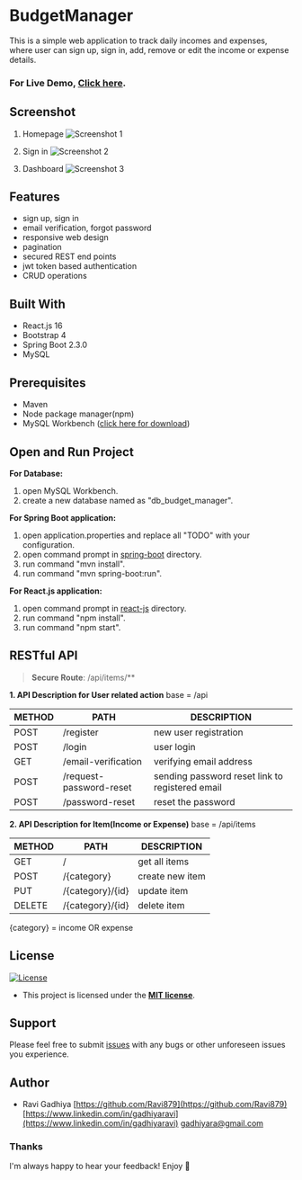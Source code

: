 ﻿
# BudgetManager

This is a simple web application to track daily incomes and expenses, where user can sign up, sign in, add, remove or edit the income or expense details.


### For Live Demo, [Click here](https://budget-manager-879.netlify.app).


## Screenshot

1. Homepage
![Screenshot 1](https://github.com/Ravi879/BudgetManager-React-Spring-Boot/blob/master/screenshot/homepage.jpg "")

2. Sign in
![Screenshot 2](https://github.com/Ravi879/BudgetManager-React-Spring-Boot/blob/master/screenshot/sign-in.jpg "")

3. Dashboard
![Screenshot 3](https://github.com/Ravi879/BudgetManager-React-Spring-Boot/blob/master/screenshot/dashboard.jpg "")


## Features

- sign up, sign in
- email verification, forgot password
- responsive web design
- pagination
- secured REST end points
- jwt token based authentication
- CRUD operations


## Built With

- React.js 16
- Bootstrap 4
- Spring Boot 2.3.0
- MySQL


## Prerequisites

* Maven
* Node package manager(npm)
* MySQL Workbench ([click here for download](https://dev.mysql.com/downloads/workbench/))

## Open and Run Project

**For Database:**
1. open MySQL Workbench.
2. create a new database named as "db_budget_manager".

**For Spring Boot application:**
1. open application.properties and replace all "TODO" with your configuration.
2. open command prompt in [spring-boot](https://github.com/Ravi879/BudgetManager-React-Spring-Boot/tree/master/spring-boot) directory.
3. run command "mvn install".
4. run command "mvn spring-boot:run".

**For React.js application:**
1. open command prompt in [react-js](https://github.com/Ravi879/BudgetManager-React-Spring-Boot/tree/master/react-js) directory.
2. run command "npm install".
3. run command "npm start".


## RESTful API ##

> **Secure Route**: /api/items/**

**1. API Description for User related action**
base = /api

METHOD | PATH | DESCRIPTION
------------|-----|------------
POST | /register | new user registration
POST | /login | user login
GET | /email-verification | verifying email address
POST | /request-password-reset | sending password reset link to registered email
POST | /password-reset | reset the password

**2. API Description for Item(Income or Expense)**
base = /api/items

METHOD | PATH | DESCRIPTION
------------|-----|------------
GET | / | get all items
POST | /{category} | create new item
PUT | /{category}/{id} | update item
DELETE | /{category}/{id} | delete item

{category} = income OR expense



## License

[![License](http://img.shields.io/:license-mit-blue.svg?style=flat-square)](http://badges.mit-license.org)

- This project is licensed under the **[MIT license](http://opensource.org/licenses/mit-license.php)**.


## Support

Please feel free to submit [issues](https://github.com/Ravi879/BudgetManager-React-Spring-Boot/issues) with any bugs or other unforeseen issues you experience.


## Author

- Ravi Gadhiya
[https://github.com/Ravi879](https://github.com/Ravi879)
[https://www.linkedin.com/in/gadhiyaravi](https://www.linkedin.com/in/gadhiyaravi)
[gadhiyara@gmail.com](mail:gadhiyara@gmail.com)

### Thanks

I'm always happy to hear your feedback!
Enjoy 🤘
